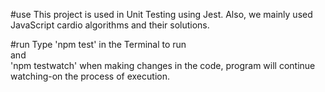 #use
This project is used in Unit Testing using Jest. Also, we mainly used JavaScript cardio algorithms and their solutions.<br>

#run
Type 'npm test' in the Terminal to run<br>
and <br>
'npm testwatch' when making changes in the code, program will continue watching-on the process of execution.